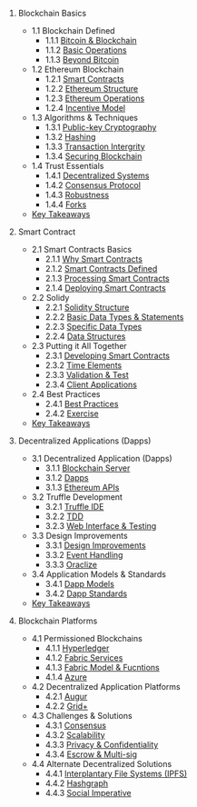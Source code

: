 1. Blockchain Basics
   - 1.1 Blockchain Defined
     - 1.1.1 [Bitcoin & Blockchain](https://github.com/krishnajiraoh/Blockchain/blob/main/Materials/1.%20Blockchain%20Basics/1.1%20Blockchain%20Defined/1.1.1%20Bitcoin%20%26%20Blockchain.md)
     - 1.1.2 [Basic Operations](https://github.com/krishnajiraoh/Blockchain/blob/main/Materials/1.%20Blockchain%20Basics/1.1%20Blockchain%20Defined/1.1.2%20Basic%20Operations.md)
      - 1.1.3 [Beyond Bitcoin](https://github.com/krishnajiraoh/Blockchain/blob/main/Materials/1.%20Blockchain%20Basics/1.1%20Blockchain%20Defined/1.1.3%20Beyond%20Bitcoin.md)
    - 1.2 Ethereum Blockchain
      - 1.2.1 [Smart Contracts](https://github.com/krishnajiraoh/Blockchain/blob/main/Materials/1.%20Blockchain%20Basics/1.2%20Ethereum%20%20Blockchain/1.2.1%20Smart%20Contracts.md)
      - 1.2.2 [Ethereum Structure](https://github.com/krishnajiraoh/Blockchain/blob/main/Materials/1.%20Blockchain%20Basics/1.2%20Ethereum%20%20Blockchain/1.2.2%20Ethereum%20Structure.md)
      - 1.2.3 [Ethereum Operations](https://github.com/krishnajiraoh/Blockchain/blob/main/Materials/1.%20Blockchain%20Basics/1.2%20Ethereum%20%20Blockchain/1.2.3%20Ethereum%20Operations.md)
      - 1.2.4 [Incentive Model](https://github.com/krishnajiraoh/Blockchain/blob/main/Materials/1.%20Blockchain%20Basics/1.2%20Ethereum%20%20Blockchain/1.2.4%20Incentive%20Model.md)
    - 1.3 Algorithms & Techniques
      - 1.3.1 [Public-key Cryptography](https://github.com/krishnajiraoh/Blockchain/blob/main/Materials/1.%20Blockchain%20Basics/1.3%20Algorithms%20%26%20Techniques/1.3.1%20Public-key%20Cryptography.md)
      - 1.3.2 [Hashing](https://github.com/krishnajiraoh/Blockchain/blob/main/Materials/1.%20Blockchain%20Basics/1.3%20Algorithms%20%26%20Techniques/1.3.2%20Hashing.md)
      - 1.3.3 [Transaction Intergrity](https://github.com/krishnajiraoh/Blockchain/blob/main/Materials/1.%20Blockchain%20Basics/1.3%20Algorithms%20%26%20Techniques/1.3.3%20Transaction%20Integrity.md)
      - 1.3.4 [Securing Blockchain](https://github.com/krishnajiraoh/Blockchain/blob/main/Materials/1.%20Blockchain%20Basics/1.3%20Algorithms%20%26%20Techniques/1.3.4%20Securing%20Blockchain.md)
    - 1.4 Trust Essentials
      - 1.4.1 [Decentralized Systems](https://github.com/krishnajiraoh/Blockchain/blob/main/Materials/1.%20Blockchain%20Basics/1.4%20Trust%20Essentials/1.4.1%20Decentralized%20Systems.md)
      - 1.4.2 [Consensus Protocol](https://github.com/krishnajiraoh/Blockchain/blob/main/Materials/1.%20Blockchain%20Basics/1.4%20Trust%20Essentials/1.4.2%20Consensus%20Protocol.md)
      - 1.4.3 [Robustness](https://github.com/krishnajiraoh/Blockchain/blob/main/Materials/1.%20Blockchain%20Basics/1.4%20Trust%20Essentials/1.4.3%20Robustness.md)
      - 1.4.4 [Forks](https://github.com/krishnajiraoh/Blockchain/blob/main/Materials/1.%20Blockchain%20Basics/1.4%20Trust%20Essentials/1.4.4%20Forks.md)
   - [Key Takeaways](https://github.com/krishnajiraoh/Blockchain/blob/main/Materials/1.%20Blockchain%20Basics/Key%20Takeaways.md)
     
2. Smart Contract
   - 2.1 Smart Contracts Basics
     - 2.1.1 [Why Smart Contracts](https://github.com/krishnajiraoh/Blockchain/blob/main/Materials/2.%20Smart%20Contracts/2.1%20Smart%20Contacts%20Basics/2.1.1%20Why%20Smart%20Contracts.md)
     - 2.1.2 [Smart Contracts Defined](https://github.com/krishnajiraoh/Blockchain/blob/main/Materials/2.%20Smart%20Contracts/2.1%20Smart%20Contacts%20Basics/2.1.2%20Smart%20Contracts%20Defined.md)
     - 2.1.3 [Processing Smart Contracts](https://github.com/krishnajiraoh/Blockchain/blob/main/Materials/2.%20Smart%20Contracts/2.1%20Smart%20Contacts%20Basics/2.1.3%20Processing%20Smart%20Contracts.md)
     - 2.1.4 [Deploying Smart Contracts](https://github.com/krishnajiraoh/Blockchain/blob/main/Materials/2.%20Smart%20Contracts/2.1%20Smart%20Contacts%20Basics/2.1.4%20Deploying%20Smart%20Contracts.md)
   - 2.2 Solidy
     - 2.2.1 [Solidity Structure](https://github.com/krishnajiraoh/Blockchain/blob/main/Materials/2.%20Smart%20Contracts/2.2%20Solidty/2.2.1%20Solidy%20Structure.md)
     - 2.2.2 [Basic Data Types & Statements](https://github.com/krishnajiraoh/Blockchain/blob/main/Materials/2.%20Smart%20Contracts/2.2%20Solidty/2.2.2%20Basic%20Data%20Types%20%26%20Statements.md)
     - 2.2.3 [Specific Data Types](https://github.com/krishnajiraoh/Blockchain/blob/main/Materials/2.%20Smart%20Contracts/2.2%20Solidty/2.2.3%20Specific%20Data%20Types.md)
     - 2.2.4 [Data Structures](https://github.com/krishnajiraoh/Blockchain/blob/main/Materials/2.%20Smart%20Contracts/2.2%20Solidty/2.2.4%20Data%20Structures.md)
   - 2.3 Putting it All  Together
     - 2.3.1 [Developing Smart Contracts](https://github.com/krishnajiraoh/Blockchain/blob/main/Materials/2.%20Smart%20Contracts/2.3%20Putting%20it%20All%20Together/2.3.1%20Developing%20Smart%20Contracts.md)
     - 2.3.2 [Time Elements](https://github.com/krishnajiraoh/Blockchain/blob/main/Materials/2.%20Smart%20Contracts/2.3%20Putting%20it%20All%20Together/2.3.2%20Time%20Elements.md)
     - 2.3.3 [Validation & Test](https://github.com/krishnajiraoh/Blockchain/blob/main/Materials/2.%20Smart%20Contracts/2.3%20Putting%20it%20All%20Together/2.3.2%20Validation%20%26%20Test.md)
     - 2.3.4 [Client Applications](https://github.com/krishnajiraoh/Blockchain/blob/main/Materials/2.%20Smart%20Contracts/2.3%20Putting%20it%20All%20Together/2.3.4%20Client%20Applications.md)
   - 2.4 Best Practices
     - 2.4.1 [Best Practices](https://github.com/krishnajiraoh/Blockchain/blob/main/Materials/2.%20Smart%20Contracts/2.4%20Best%20Practices/2.4.1%20Best%20Practices.md)
     - 2.4.2 [Exercise](https://github.com/krishnajiraoh/Blockchain/blob/main/Materials/2.%20Smart%20Contracts/2.4%20Best%20Practices/2.4.2%20Exercise.md)
    - [Key Takeaways](https://github.com/krishnajiraoh/Blockchain/blob/main/Materials/2.%20Smart%20Contracts/Key%20Takeaways.md)
3. Decentralized Applications (Dapps)
   - 3.1 Decentralized Application (Dapps)
     - 3.1.1 [Blockchain Server](https://github.com/krishnajiraoh/Blockchain/blob/main/Materials/3.%20Decentralized%20Apps%20(Dapps)/3.1%20Decentralized%20Applications%20(Dapps)/3.1.1%20Blockchain%20Server.md)
     - 3.1.2 [Dapps](https://github.com/krishnajiraoh/Blockchain/blob/main/Materials/3.%20Decentralized%20Apps%20(Dapps)/3.1%20Decentralized%20Applications%20(Dapps)/3.1.2%20Dapp.md)
     - 3.1.3 [Ethereum APIs](https://github.com/krishnajiraoh/Blockchain/blob/main/Materials/3.%20Decentralized%20Apps%20(Dapps)/3.1%20Decentralized%20Applications%20(Dapps)/3.1.3%20Ethereum%20APIs.md)
   - 3.2 Truffle Development
     - 3.2.1 [Truffle IDE](https://github.com/krishnajiraoh/Blockchain/blob/main/Materials/3.%20Decentralized%20Apps%20(Dapps)/3.2%20Truffle%20Development/3.2.1%20Truffle%20IDE.md)
     - 3.2.2 [TDD](https://github.com/krishnajiraoh/Blockchain/blob/main/Materials/3.%20Decentralized%20Apps%20(Dapps)/3.2%20Truffle%20Development/3.2.2%20TDD.md)
     - 3.2.3 [Web Interface & Testing](https://github.com/krishnajiraoh/Blockchain/blob/main/Materials/3.%20Decentralized%20Apps%20(Dapps)/3.2%20Truffle%20Development/3.2.3%20Web%20Interface%20%26%20Testing.md)
   - 3.3 Design Improvements
     - 3.3.1 [Design Improvements](https://github.com/krishnajiraoh/Blockchain/blob/main/Materials/3.%20Decentralized%20Apps%20(Dapps)/3.3%20Design%20Improvements/3.3.1%20Design%20Improvements.md)
     - 3.3.2 [Event Handling](https://github.com/krishnajiraoh/Blockchain/blob/main/Materials/3.%20Decentralized%20Apps%20(Dapps)/3.3%20Design%20Improvements/3.3.2%20Event%20Handling.md)
     - 3.3.3 [Oraclize](https://github.com/krishnajiraoh/Blockchain/blob/main/Materials/3.%20Decentralized%20Apps%20(Dapps)/3.3%20Design%20Improvements/3.3.3%20Oraclize.md)
   - 3.4 Application Models & Standards
     - 3.4.1 [Dapp Models](https://github.com/krishnajiraoh/Blockchain/blob/main/Materials/3.%20Decentralized%20Apps%20(Dapps)/3.4%20Application%20Models%20%26%20Standards/3.4.1%20Dapp%20Models.md)
     - 3.4.2 [Dapp Standards](https://github.com/krishnajiraoh/Blockchain/blob/main/Materials/3.%20Decentralized%20Apps%20(Dapps)/3.4%20Application%20Models%20%26%20Standards/3.4.2%20Dapp%20Standards.md)
   - [Key Takeaways](https://github.com/krishnajiraoh/Blockchain/blob/main/Materials/3.%20Decentralized%20Apps%20(Dapps)/Key%20Takeaways.md)
4. Blockchain Platforms
   - 4.1 Permissioned Blockchains
     - 4.1.1 [Hyperledger](https://github.com/krishnajiraoh/Blockchain/blob/main/Materials/4.%20Blockchain%20Platforms/4.1%20Permissioned%20Blockchains/4.1.1%20Hyperledger.md)
     - 4.1.2 [Fabric Services](https://github.com/krishnajiraoh/Blockchain/blob/main/Materials/4.%20Blockchain%20Platforms/4.1%20Permissioned%20Blockchains/4.1.2%20Fabric%20Services.md)
     - 4.1.3 [Fabric Model & Fucntions](https://github.com/krishnajiraoh/Blockchain/blob/main/Materials/4.%20Blockchain%20Platforms/4.1%20Permissioned%20Blockchains/4.1.3%20Fabric%20Model%20%26%20Functions.md)
     - 4.1.4 [Azure](https://github.com/krishnajiraoh/Blockchain/blob/main/Materials/4.%20Blockchain%20Platforms/4.1%20Permissioned%20Blockchains/4.1.4%20Azure.md)
   - 4.2 Decentralized Application Platforms
     - 4.2.1 [Augur](https://github.com/krishnajiraoh/Blockchain/blob/main/Materials/4.%20Blockchain%20Platforms/4.2%20Decentralized%20Application%20Platforms/4.2.1%20Augur.md)
     - 4.2.2 [Grid+](https://github.com/krishnajiraoh/Blockchain/blob/main/Materials/4.%20Blockchain%20Platforms/4.2%20Decentralized%20Application%20Platforms/4.2.2%20Grid%2B.md)
   - 4.3 Challenges & Solutions
     - 4.3.1 [Consensus](https://github.com/krishnajiraoh/Blockchain/blob/main/Materials/4.%20Blockchain%20Platforms/4.3%20Challenges%20%26%20Solutions/4.3.1%20Consensus.md)
     - 4.3.2 [Scalability](https://github.com/krishnajiraoh/Blockchain/blob/main/Materials/4.%20Blockchain%20Platforms/4.3%20Challenges%20%26%20Solutions/4.3.2%20Scalability.md)
     - 4.3.3 [Privacy & Confidentiality](https://github.com/krishnajiraoh/Blockchain/blob/main/Materials/4.%20Blockchain%20Platforms/4.3%20Challenges%20%26%20Solutions/4.3.3%20Privacy%20%26%20Confidentiality.md)
     - 4.3.4 [Escrow & Multi-sig](https://github.com/krishnajiraoh/Blockchain/blob/main/Materials/4.%20Blockchain%20Platforms/4.3%20Challenges%20%26%20Solutions/4.3.4%20Escrow%20%26%20Multi-sig.md)
   - 4.4 Alternate Decentralized Solutions
     - 4.4.1 [Interplantary File Systems (IPFS)](https://github.com/krishnajiraoh/Blockchain/blob/main/Materials/4.%20Blockchain%20Platforms/4.4%20Alternative%20Decentralized%20Solutions/4.4.1%20Interplantary%20File%20System%20(IPFS).md)
     - 4.4.2 [Hashgraph](https://github.com/krishnajiraoh/Blockchain/blob/main/Materials/4.%20Blockchain%20Platforms/4.4%20Alternative%20Decentralized%20Solutions/4.4.2%20Hashgraph.md)
     - 4.4.3 [Social Imperative](https://github.com/krishnajiraoh/Blockchain/blob/main/Materials/4.%20Blockchain%20Platforms/4.4%20Alternative%20Decentralized%20Solutions/4.4.2%20Social%20Imperative.md)
